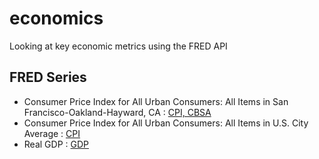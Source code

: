 # economics
 Looking at key economic metrics using the FRED API


## FRED Series

  - Consumer Price Index for All Urban Consumers: All Items in San Francisco-Oakland-Hayward, CA : [CPI, CBSA](https://fred.stlouisfed.org/series/CUURA422SA0)
  - Consumer Price Index for All Urban Consumers: All Items in U.S. City Average : [CPI](https://fred.stlouisfed.org/series/CPIAUCSL)
  - Real GDP : [GDP](https://fred.stlouisfed.org/series/GDPC1)